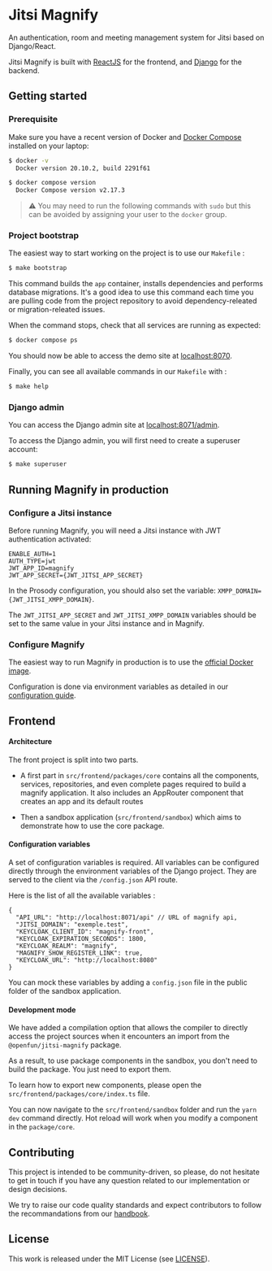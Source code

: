 # Jitsi Magnify

An authentication, room and meeting management system for Jitsi based on Django/React.

Jitsi Magnify is built with [ReactJS](https://fr.reactjs.org/) for the frontend, and
[Django](https://www.djangoproject.com/) for the backend.

## Getting started

### Prerequisite

Make sure you have a recent version of Docker and
[Docker Compose](https://docs.docker.com/compose/install) installed on your laptop:

```bash
$ docker -v
  Docker version 20.10.2, build 2291f61

$ docker compose version
  Docker Compose version v2.17.3 
```

>⚠️ You may need to run the following commands with `sudo` but this can be
>avoided by assigning your user to the `docker` group.

### Project bootstrap

The easiest way to start working on the project is to use our `Makefile` :
```bash
$ make bootstrap
```

This command builds the `app` container, installs dependencies and performs database migrations.
It's a good idea to use this command each time you are pulling code from the project repository
to avoid dependency-releated or migration-releated issues.

When the command stops, check that all services are running as expected:

```bash
$ docker compose ps
```

You should now be able to access the demo site at [localhost:8070](http://localhost:8070).

Finally, you can see all available commands in our `Makefile` with :

```bash
$ make help
```

### Django admin

You can access the Django admin site at [localhost:8071/admin](http://localhost:8071/admin/).

To access the Django admin, you will first need to create a superuser account:

```bash
$ make superuser
```

## Running Magnify in production

### Configure a Jitsi instance

Before running Magnify, you will need a Jitsi instance with JWT authentication activated:

```
ENABLE_AUTH=1
AUTH_TYPE=jwt
JWT_APP_ID=magnify
JWT_APP_SECRET={JWT_JITSI_APP_SECRET}
```

In the Prosody configuration, you should also set the variable:
`XMPP_DOMAIN={JWT_JITSI_XMPP_DOMAIN}`.

The `JWT_JITSI_APP_SECRET` and `JWT_JITSI_XMPP_DOMAIN` variables should be set to the same value
in your Jitsi instance and in Magnify.

### Configure Magnify

The easiest way to run Magnify in production is to use the [official Docker image][1].

Configuration is done via environment variables as detailed in our
[configuration guide](docs/env.md).


## Frontend

#### Architecture

The front project is split into two parts.

- A first part in `src/frontend/packages/core` contains all the components, services, repositories, and even complete
  pages required to build a magnify application. It also includes an AppRouter component that creates an app and
  its default routes


- Then a sandbox application (`src/frontend/sandbox`) which aims to demonstrate how to use the core package.

#### Configuration variables

A set of configuration variables is required. All variables can be configured directly through the environment
variables of the Django project. They are served to the client via the `/config.json` API route.

Here is the list of all the available variables :

```
{
  "API_URL": "http://localhost:8071/api" // URL of magnify api,
  "JITSI_DOMAIN": "exemple.test",
  "KEYCLOAK_CLIENT_ID": "magnify-front",
  "KEYCLOAK_EXPIRATION_SECONDS": 1800,
  "KEYCLOAK_REALM": "magnify",
  "MAGNIFY_SHOW_REGISTER_LINK": true,
  "KEYCLOAK_URL": "http://localhost:8080"
}

```
You can mock these variables by adding a `config.json` file in the public folder of the sandbox application.

#### Development mode

We have added a compilation option that allows the compiler to directly access the project sources when it encounters
an import from the `@openfun/jitsi-magnify` package.

As a result, to use package components in the sandbox, you don't need to build the package. You just need to export them.

To learn how to export new components, please open the `src/frontend/packages/core/index.ts` file.

You can now navigate to the `src/frontend/sandbox` folder and run the `yarn dev` command directly. Hot reload will
work when you modify a component in the `package/core`.



## Contributing

This project is intended to be community-driven, so please, do not hesitate to
get in touch if you have any question related to our implementation or design
decisions.

We try to raise our code quality standards and expect contributors to follow
the recommandations from our
[handbook](https://handbook.openfun.fr).

## License

This work is released under the MIT License (see [LICENSE](./LICENSE)).

[1]: https://hub.docker.com/r/fundocker/jitsi-magnify
